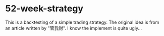52-week-strategy
=======

This is a backtesting of a simple trading strategy. The original idea is from an article written by "管我财". I know the implement is quite ugly...
  
